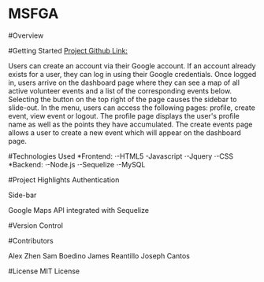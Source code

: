 # MSFGA

#Overview


#Getting Started
[Project Github Link:](https://github.com/samuelboediono/MSFGA)

Users can create an account via their Google account. If an account already exists for a user, they can log in using their Google credentials. Once logged in, users arrive on the dashboard page where they can see a map of all active volunteer events and a list of the corresponding events below. Selecting the button on the top right of the page causes the sidebar to slide-out. In the menu, users can access the following pages: profile, create event, view event or logout. The profile page displays the user's profile name as well as the points they have accumulated. The create events page allows a user to create a new event which will appear on the dashboard page.

#Technologies Used
  *Frontend:
    ⋅-HTML5
    -Javascript
    ⋅-Jquery
    ⋅-CSS
  *Backend:
    ⋅-Node.js 
    ⋅-Sequelize
    ⋅-MySQL    

#Project Highlights
Authentication

Side-bar

Google Maps API integrated with Sequelize



#Version Control

#Contributors

Alex Zhen
Sam Boedino
James Reantillo
Joseph Cantos

#License
MIT License
